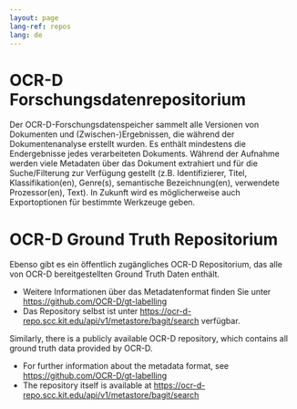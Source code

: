 ```yaml
---
layout: page
lang-ref: repos
lang: de
---
```


# OCR-D Forschungsdatenrepositorium
Der OCR-D-Forschungsdatenspeicher sammelt alle Versionen von Dokumenten und (Zwischen-)Ergebnissen, die während der Dokumentenanalyse erstellt wurden. Es enthält mindestens die Endergebnisse jedes verarbeiteten Dokuments. Während der Aufnahme werden viele Metadaten über das Dokument extrahiert und für die Suche/Filterung zur Verfügung gestellt (z.B. Identifizierer, Titel, Klassifikation(en), Genre(s), semantische Bezeichnung(en), verwendete Prozessor(en), Text). In Zukunft wird es möglicherweise auch Exportoptionen für bestimmte Werkzeuge geben.

# OCR-D Ground Truth Repositorium
Ebenso gibt es ein öffentlich zugängliches OCR-D Repositorium, das alle von OCR-D bereitgestellten Ground Truth Daten enthält. 
* Weitere Informationen über das Metadatenformat finden Sie unter https://github.com/OCR-D/gt-labelling
* Das Repository selbst ist unter https://ocr-d-repo.scc.kit.edu/api/v1/metastore/bagit/search verfügbar.

Similarly, there is a publicly available OCR-D repository, which contains all ground truth data provided by OCR-D. 
* For further information about the metadata format, see https://github.com/OCR-D/gt-labelling
* The repository itself is available at https://ocr-d-repo.scc.kit.edu/api/v1/metastore/bagit/search
